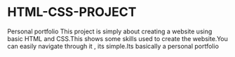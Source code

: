 # HTML-CSS-PROJECT
Personal portfolio
This project is simply about creating a website using basic HTML and CSS.This shows some skills used to create the website.You can easily navigate through it , its simple.Its basically a personal portfolio
